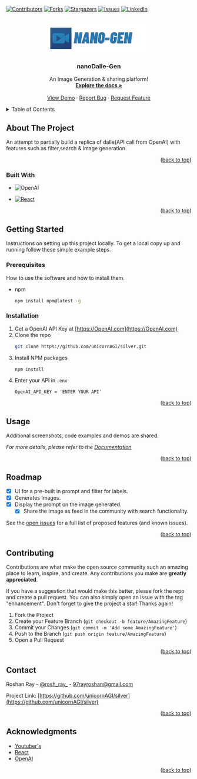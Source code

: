 
<a name="readme-top"></a>

[![Contributors][contributors-shield]][contributors-url]
[![Forks][forks-shield]][forks-url]
[![Stargazers][stars-shield]][stars-url]
[![Issues][issues-shield]][issues-url]
[![LinkedIn][linkedin-shield]][linkedin-url]



<!-- PROJECT LOGO -->
<br />
<div align="center">
  <a href="https://github.com/unicornAGI/silver">
    <img src="frontend/src/assets/logo.png" alt="Logo" width="280" height="80">
  </a>

<h3 align="center">nanoDalle-Gen</h3>

  <p align="center">
    An Image Generation & sharing platform! 
    <br />
    <a href="https://github.com/unicornAGI/silver"><strong>Explore the docs »</strong></a>
    <br />
    <br />
    <a href="https://www.youtube.com/watch?v=-1LC_N8UsaM">View Demo</a>
    ·
    <a href="https://github.com/unicornAGI/silver/issues">Report Bug</a>
    ·
    <a href="https://github.com/unicornAGI/silver/issues">Request Feature</a>
  </p>
</div>



<!-- TABLE OF CONTENTS -->
<details>
  <summary>Table of Contents</summary>
  <ol>
    <li>
      <a href="#about-the-project">About The Project</a>
      <ul>
        <li><a href="#built-with">Built With</a></li>
      </ul>
    </li>
    <li>
      <a href="#getting-started">Getting Started</a>
      <ul>
        <li><a href="#prerequisites">Prerequisites</a></li>
        <li><a href="#installation">Installation</a></li>
      </ul>
    </li>
    <li><a href="#usage">Usage</a></li>
    <li><a href="#roadmap">Roadmap</a></li>
    <li><a href="#contributing">Contributing</a></li>
    <li><a href="#contact">Contact</a></li>
    <li><a href="#acknowledgments">Acknowledgments</a></li>
  </ol>
</details>



<!-- ABOUT THE PROJECT -->
## About The Project

An attempt to partially build a replica of dalle(API call from OpenAI) with features such as filter,search & Image generation.

<p align="right">(<a href="#readme-top">back to top</a>)</p>



### Built With

* ![OpenAI][OpenAI.com]

* [![React][React.js]][React-url]


<p align="right">(<a href="#readme-top">back to top</a>)</p>



<!-- GETTING STARTED -->
## Getting Started

Instructions on setting up this project locally.
To get a local copy up and running follow these simple example steps.

### Prerequisites

How to use the software and how to install them.
* npm
  ```sh
  npm install npm@latest -g
  ```

### Installation

1. Get a OpenAI API Key at [https://OpenAI.com](https://OpenAI.com)
2. Clone the repo
   ```sh
   git clone https://github.com/unicornAGI/silver.git
   ```
3. Install NPM packages
   ```sh
   npm install
   ```
4. Enter your API in `.env`
   ```
   OpenAI_API_KEY = 'ENTER YOUR API'
   ```

<p align="right">(<a href="#readme-top">back to top</a>)</p>



<!-- USAGE EXAMPLES -->
## Usage

Additional screenshots, code examples and demos are shared.

_For more details, please refer to the [Documentation](https://github.com/unicornAGI/)_

<p align="right">(<a href="#readme-top">back to top</a>)</p>



<!-- ROADMAP -->
## Roadmap

- [X] UI for a pre-built in prompt and filter for labels. 
- [X] Generates Images.
- [X] Display the prompt on the image generated.
    - [X] Share the Image as feed in the community with search functionality.

See the [open issues](https://github.com/unicornAGI/silver/issues) for a full list of proposed features (and known issues).

<p align="right">(<a href="#readme-top">back to top</a>)</p>



<!-- CONTRIBUTING -->
## Contributing

Contributions are what make the open source community such an amazing place to learn, inspire, and create. Any contributions you make are **greatly appreciated**.

If you have a suggestion that would make this better, please fork the repo and create a pull request. You can also simply open an issue with the tag "enhancement".
Don't forget to give the project a star! Thanks again!

1. Fork the Project
2. Create your Feature Branch (`git checkout -b feature/AmazingFeature`)
3. Commit your Changes (`git commit -m 'Add some AmazingFeature'`)
4. Push to the Branch (`git push origin feature/AmazingFeature`)
5. Open a Pull Request

<p align="right">(<a href="#readme-top">back to top</a>)</p>


<!-- CONTACT -->
## Contact

Roshan Ray - [@rosh_ray_](https://twitter.com/rosh_ray_) - 97rayroshan@gmail.com

Project Link: [https://github.com/unicornAGI/silver](https://github.com/unicornAGI/silver)

<p align="right">(<a href="#readme-top">back to top</a>)</p>



<!-- ACKNOWLEDGMENTS -->
## Acknowledgments

* [Youtuber's](https://youtube.com)
* [React](https://react.org/)
* [OpenAI ](https://OpenAI.com)

<p align="right">(<a href="#readme-top">back to top</a>)</p>



<!-- MARKDOWN LINKS & IMAGES -->
<!-- https://www.markdownguide.org/basic-syntax/#reference-style-links -->
[contributors-shield]: https://img.shields.io/github/contributors/unicornAGI/silver.svg?style=for-the-badge
[contributors-url]: https://github.com/unicornAGI/silver/commits/
[forks-shield]: https://img.shields.io/github/forks/unicornAGI/silver.svg?style=for-the-badge
[forks-url]: https://github.com/unicornAGI/silver/network/members
[stars-shield]: https://img.shields.io/github/stars/unicornAGI/silver.svg?style=for-the-badge
[stars-url]: https://github.com/unicornAGI/silver/stargazers
[issues-shield]: https://img.shields.io/github/issues/unicornAGI/silver.svg?style=for-the-badge
[issues-url]: https://github.com/unicornAGI/silver/issues
[license-shield]: https://img.shields.io/github/license/unicornAGI/silver.svg?style=for-the-badge
[license-url]: https://github.com/unicornAGI/silver/blob/master/LICENSE.txt
[linkedin-shield]: https://img.shields.io/badge/-LinkedIn-black.svg?style=for-the-badge&logo=linkedin&colorB=555
[linkedin-url]: https://linkedin.com/in/roshanray/
[product-screenshot]: https://github.com/unicornAGI/silver/blob/main/silver.png
[Next.js]: https://img.shields.io/badge/next.js-000000?style=for-the-badge&logo=nextdotjs&logoColor=white
[Next-url]: https://nextjs.org/
[React.js]: https://img.shields.io/badge/React-20232A?style=for-the-badge&logo=react&logoColor=61DAFB
[React-url]: https://reactjs.org/
[Vue.js]: https://img.shields.io/badge/Vue.js-35495E?style=for-the-badge&logo=vuedotjs&logoColor=4FC08D
[Vue-url]: https://vuejs.org/
[Angular.io]: https://img.shields.io/badge/Angular-DD0031?style=for-the-badge&logo=angular&logoColor=white
[Angular-url]: https://angular.io/
[Svelte.dev]: https://img.shields.io/badge/Svelte-4A4A55?style=for-the-badge&logo=svelte&logoColor=FF3E00
[Svelte-url]: https://svelte.dev/
[Laravel.com]: https://img.shields.io/badge/Laravel-FF2D20?style=for-the-badge&logo=laravel&logoColor=white
[Laravel-url]: https://laravel.com
[OpenAI.com]: https://img.shields.io/badge/OpenAI-563D7C?style=for-the-badge&logo=OpenAI&logoColor=white
[OpenAI-url]: https://OpenAI.com
[JQuery.com]: https://img.shields.io/badge/jQuery-0769AD?style=for-the-badge&logo=jquery&logoColor=white
[JQuery-url]: https://jquery.com 
